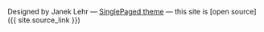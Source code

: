 

Designed by Janek Lehr
&mdash;
[SinglePaged theme](https://github.com/t413/SinglePaged)
&mdash;
this site is [open source]({{ site.source_link }})

